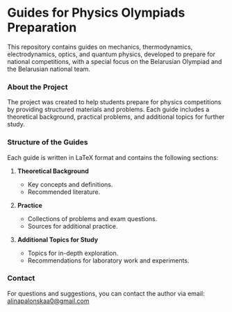 # Guides for Physics Olympiads Preparation

This repository contains guides on mechanics, thermodynamics, electrodynamics, optics, and quantum physics, developed to prepare for national competitions, with a special focus on the Belarusian Olympiad and the Belarusian national team.

### About the Project

The project was created to help students prepare for physics competitions by providing structured materials and problems. Each guide includes a theoretical background, practical problems, and additional topics for further study.

### Structure of the Guides

Each guide is written in LaTeX format and contains the following sections:

1. **Theoretical Background**
   - Key concepts and definitions.
   - Recommended literature.

2. **Practice**
   - Collections of problems and exam questions.
   - Sources for additional practice.

3. **Additional Topics for Study**
   - Topics for in-depth exploration.
   - Recommendations for laboratory work and experiments.

### Contact

For questions and suggestions, you can contact the author via email: alinapalonskaa0@gmail.com
